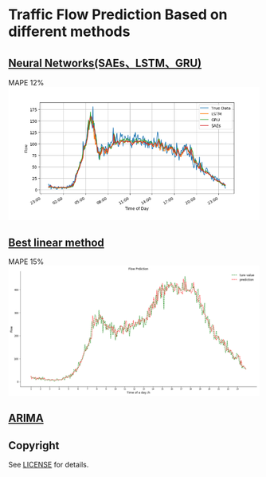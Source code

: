 # Traffic Flow Prediction Based on different methods

## [Neural Networks(SAEs、LSTM、GRU)](https://github.com/CYBruce/Predict_Traffic_Flow/tree/master/DL%20methods)
MAPE  12%
![result](https://github.com/CYBruce/Predict_Traffic_Flow/blob/master/DL%20methods/images/eva.png)
## [Best linear method](https://github.com/CYBruce/Predict_Traffic_Flow/blob/master/predict_flow_based_on_data(pems).ipynb)
MAPE  15%
![result](https://github.com/CYBruce/Predict_Traffic_Flow/blob/master/linea_method.png)
## [ARIMA](https://github.com/CYBruce/Predict_Traffic_Flow/blob/master/predict_flow_based_on_data(pems).ipynb)

## Copyright
See [LICENSE](LICENSE) for details.
